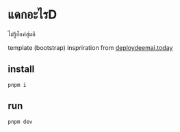 # แดกอะไรD
ไม่รู้ก็แค่สุ่มดิ

template (bootstrap) inspriration from [deploydeemai.today](https://deploydeemai.today/)

## install
`pnpm i`

## run
`pnpm dev`